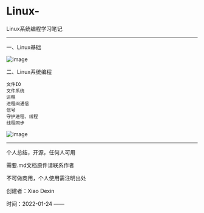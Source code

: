# Linux-
Linux系统编程学习笔记
******************************************************
一、Linux基础


![image](https://user-images.githubusercontent.com/81085320/155869352-fb83d501-f6b3-4ed1-a0ad-c3f9dce36234.png)


二、Linux系统编程

    文件IO
    文件系统
    进程
    进程间通信
    信号
    守护进程、线程
    线程同步
    
    
 ![image](https://user-images.githubusercontent.com/81085320/155869374-a479bffd-78e0-40c1-8e73-31cbe41d4f26.png)
   
    
******************************************************
个人总结，开源，任何人可用

需要.md文档原件请联系作者

不可做商用，个人使用需注明出处

创建者：Xiao Dexin

时间：2022-01-24 ——
